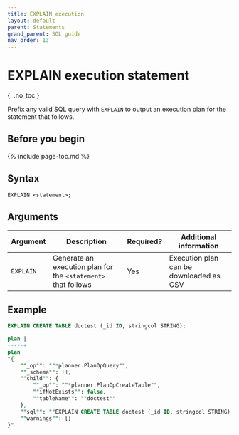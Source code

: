```yaml
---
title: EXPLAIN execution
layout: default
parent: Statements
grand_parent: SQL guide
nav_order: 13
---
```


# EXPLAIN execution statement
{: .no_toc }

Prefix any valid SQL query with `EXPLAIN` to output an execution plan for the statement that follows.

## Before you begin

{% include page-toc.md %}

## Syntax

```
EXPLAIN <statement>;
```

## Arguments

| Argument | Description | Required? | Additional information |
|---|---|---|---|
| `EXPLAIN` | Generate an execution plan for the `<statement>` that follows | Yes | Execution plan can be downloaded as CSV |

## Example

```sql
EXPLAIN CREATE TABLE doctest (_id ID, stringcol STRING);

plan |
-----+
plan
"{
    ""_op"": ""*planner.PlanOpQuery"",
    ""_schema"": [],
    ""child"": {
        ""_op"": ""*planner.PlanOpCreateTable"",
        ""ifNotExists"": false,
        ""tableName"": ""doctest""
    },
    ""sql"": ""EXPLAIN CREATE TABLE doctest (_id ID, stringcol STRING);"",
    ""warnings"": []
}"
```
